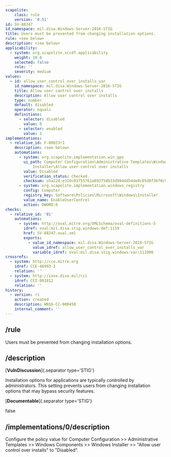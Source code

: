 ```yaml
---
scapolite:
    class: rule
    version: '0.51'
id: SV-88247
id_namespace: mil.disa.Windows-Server-2016-STIG
title: Users must be prevented from changing installation options.
rule: <see below>
description: <see below>
applicability:
  - system: org.scapolite.xccdf.applicability
    weight: 10.0
    selected: false
    role: ''
    severity: medium
values:
  - id: allow_user_control_over_installs_var
    id_namespace: mil.disa.Windows-Server-2016-STIG
    title: Allow user control over installs
    description: Allow user control over installs
    type: number
    default: disabled
    operator: equals
    definitions:
      - selector: disabled
        value: 0
      - selector: enabled
        value: 1
implementations:
  - relative_id: F-80033r1
    description: <see below>
    automations:
      - system: org.scapolite.implementation.win_gpo
        ui_path: Computer Configuration\Administrative Templates\Windows Components\Windows
            Installer\Allow user control over installs
        value: Disabled
        verification_status: Checked.
        checksum: sha224:e318c03755761a893f5db33d994dd54de0c05d8f36f0c9ed97df447d
      - system: org.scapolite.implementation.windows_registry
        config: Computer
        registry_key: Software\Policies\Microsoft\Windows\Installer
        value_name: EnableUserControl
        action: DWORD:0
checks:
  - relative_id: '01'
    automations:
      - system: http://oval.mitre.org/XMLSchema/oval-definitions-5
        idref: oval:mil.disa.stig.windows:def:1119
        href: SV-88247.oval.xml
        exports:
          - value_id_namespace: mil.disa.Windows-Server-2016-STIG
            value_idref: allow_user_control_over_installs_var
            variable_idref: oval:mil.disa.stig.windows:var:111900
crossrefs:
  - system: http://cce.mitre.org
    idref: CCE-46993-2
    relation: ''
  - system: http://iase.disa.mil/cci
    idref: CCI-001812
    relation: ''
history:
  - version: r1
    action: created
    description: WN16-CC-000450
    internal_comment: ''
---
```



## /rule

Users must be prevented from changing installation options.

## /description

[**VulnDiscussion**]{.separator type='STIG'}

Installation options for applications are typically controlled by administrators. This setting prevents users from changing installation options that may bypass security features.

[**Documentable**]{.separator type='STIG'}

false

## /implementations/0/description

Configure the policy value for Computer Configuration >> Administrative Templates >> Windows Components >> Windows Installer >> "Allow user control over installs" to "Disabled".
